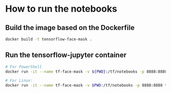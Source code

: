 # How to run the notebooks

## Build the image based on the Dockerfile

```bash
docker build -t tensorflow-face-mask .
```

## Run the tensorflow-jupyter container

```bash
# For PowerShell
docker run -it --name tf-face-mask -v ${PWD}:/tf/notebooks -p 8888:8888 tensorflow-face-mask

# For Linux:
docker run -it --name tf-face-mask -v $PWD:/tf/notebooks -p 8888:8888 tensorflow-face-mask
```

